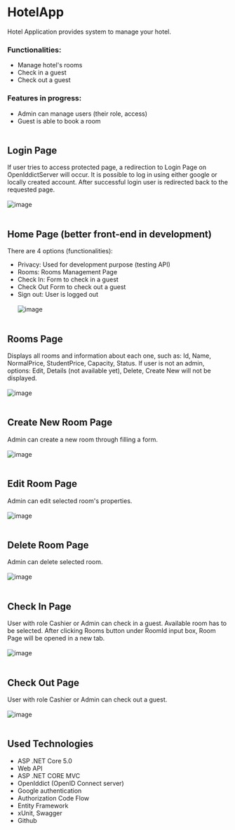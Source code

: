 # HotelApp
Hotel Application provides system to manage your hotel.

### Functionalities:
- Manage hotel's rooms
- Check in a guest		
- Check out a guest


### Features in progress:
- Admin can manage users (their role, access)
- Guest is able to book a room
<br /><br/>

## Login Page
If user tries to access protected page, a redirection to Login Page on OpenIddictServer will occur. It is possible to log in using either google or locally created account. After successful login user is redirected back to the requested page.
<br /><br/>
![image](https://user-images.githubusercontent.com/33805319/147706246-ce55f1fc-9f5a-4007-b7e7-5962ee1a9f33.png)
<br /><br/>

## Home Page (better front-end in development)
There are 4 options (functionalities): 
- Privacy: Used for development purpose (testing API)
- Rooms: Rooms Management Page
- Check In: Form to check in a guest
- Check Out Form to check out a guest
- Sign out: User is logged out
<br /><br/>
![image](https://user-images.githubusercontent.com/33805319/147707073-170fff1f-4ac7-4c3a-9413-13f19e6beb7c.png)
<br /><br/>

## Rooms Page
Displays all rooms and information about each one, such as: Id, Name, NormalPrice, StudentPrice, Capacity, Status.
If user is not an admin, options: Edit, Details (not available yet), Delete, Create New will not be displayed.
<br /><br/>
![image](https://user-images.githubusercontent.com/33805319/147707152-100bbe0d-5711-4268-ad8f-0b19fdba08ed.png)
<br /><br/>

## Create New Room Page
Admin can create a new room through filling a form.
<br /><br/>
![image](https://user-images.githubusercontent.com/33805319/147707551-d3059270-a470-4f21-ba2e-b82cb6e6df53.png)
<br /><br/>

## Edit Room Page
Admin can edit selected room's properties.
<br /><br/>
![image](https://user-images.githubusercontent.com/33805319/147737385-8fe2910a-b52d-4a06-afe3-7038c1a278a2.png)
<br /><br/>

## Delete Room Page
Admin can delete selected room.
<br /><br/>
![image](https://user-images.githubusercontent.com/33805319/147737463-cfabb8f0-adfe-4335-beee-730bc23d5b15.png)
<br /><br/>

## Check In Page
User with role Cashier or Admin can check in a guest. Available room has to be selected. After clicking Rooms button under RoomId input box, Room Page will be opened in a new tab.
<br /><br/>
![image](https://user-images.githubusercontent.com/33805319/147737655-5a2b5fa1-5dbc-4b4a-a709-31db6db900dd.png)
<br /><br/>

## Check Out Page
User with role Cashier or Admin can check out a guest.
<br /><br/>
![image](https://user-images.githubusercontent.com/33805319/147738165-1c9b8063-50ce-4ed3-a3d7-9d665fb2006d.png)
<br /><br/>

## Used Technologies
- ASP .NET Core 5.0
- Web API
- ASP .NET CORE MVC
- OpenIddict (OpenID Connect server)
- Google authentication
- Authorization Code Flow
- Entity Framework 
- xUnit, Swagger
- Github
